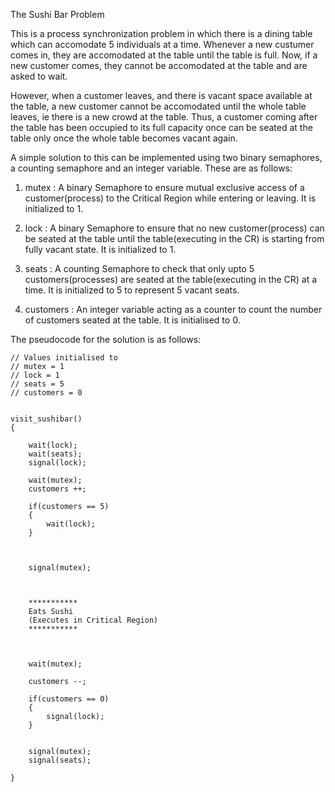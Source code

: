 The Sushi Bar Problem

This is a process synchronization problem in which there is a dining table which can accomodate 5 individuals at a time. Whenever a new custumer comes in, they are accomodated at the table until the table is full. Now, if a new customer comes, they cannot be accomodated at the table and are asked to wait.

However, when a customer leaves, and there is vacant space available at the table, a new customer cannot be accomodated until the whole table leaves, ie there is a new crowd at the table. Thus, a customer coming after the table has been occupied to its full capacity once can be seated at the table only once the whole table becomes vacant again. 


A simple solution to this can be implemented using two binary semaphores, a counting semaphore and an integer variable.
These are as follows:

1) mutex : A binary Semaphore to ensure mutual exclusive access of a customer(process) to the Critical Region while entering or leaving.
It is initialized to 1.

2) lock : A binary Semaphore to ensure that no new customer(process) can be seated at the table until the table(executing in the CR) is starting from fully vacant state.
It is initialized to 1.

3) seats : A counting Semaphore to check that only upto 5 customers(processes) are seated at the table(executing in the CR) at a time.
It is initialized to 5 to represent 5 vacant seats.

4) customers : An integer variable acting as a counter to count the number of customers seated at the table.
It is initialised to 0.



The pseudocode for the solution is as follows:

```
// Values initialised to
// mutex = 1
// lock = 1
// seats = 5
// customers = 0


visit_sushibar()
{

    wait(lock);
    wait(seats);
    signal(lock);

    wait(mutex);
    customers ++;

    if(customers == 5)
    {
        wait(lock);
    }



    signal(mutex);



    ***********
    Eats Sushi
    (Executes in Critical Region)
    ***********



    wait(mutex);

    customers --;

    if(customers == 0)
    {
        signal(lock);
    }


    signal(mutex);
    signal(seats);

}
```


